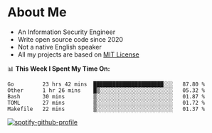 # About Me

- An Information Security Engineer
- Write open source code since 2020
- Not a native English speaker
- All my projects are based on [MIT License](https://opensource.org/licenses/MIT)

📊 **This Week I Spent My Time On:**
<!--START_SECTION:waka-->
```text
Go         23 hrs 42 mins  ██████████████████████░░░   87.80 % 
Other      1 hr 26 mins    █▒░░░░░░░░░░░░░░░░░░░░░░░   05.32 % 
Bash       30 mins         ▒░░░░░░░░░░░░░░░░░░░░░░░░   01.87 % 
TOML       27 mins         ▒░░░░░░░░░░░░░░░░░░░░░░░░   01.72 % 
Makefile   22 mins         ▒░░░░░░░░░░░░░░░░░░░░░░░░   01.37 % 
```
<!--END_SECTION:waka-->

[![spotify-github-profile](https://spotify-github-profile.vercel.app/api/view?uid=iftr63d5ost38g0o26wcjzd8k&cover_image=true&theme=compact)](https://github.com/kittinan/spotify-github-profile)

